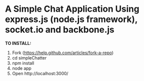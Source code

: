 A Simple Chat Application Using express.js (node.js framework), socket.io and backbone.js
======

<b>TO INSTALL:</b><br />
1. Fork (https://help.github.com/articles/fork-a-repo)
2. cd simpleChatter<br />
3. npm install<br />
4. node app<br />
6. Open http://localhost:3000/
